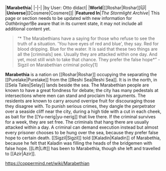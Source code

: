 |**Marabethia**|
|-|-|
|by User: Otto didact|
|**World**|[[Roshar\|Roshar]]🐱︎|
|**Universe**|[[Cosmere\|Cosmere]]|
|**Featured In**|*The Stormlight Archive*|
This page or section needs to be updated with new information for *Oathbringer*!Be aware that in its current state, it may not include all additional content yet.

>“* The Marabethians have a saying for those who refuse to see the truth of a situation. 'You have eyes of red and blue', they say. Red for blood dripping. Blue for the water. It is said that these two things are all the [criminals] see. Usually they are attacked within one day. And yet, most still wish to take that chance. They prefer the false hope*”
\- Sigzil on Marabethian criminal policy[1]


**Marabethia** is a nation on [[Roshar\|Roshar]] occupying the  separating the [[Purelake\|Purelake]] from the [[Reshi Sea\|Reshi Sea]]. It is in the north, in [[Sela Tales\|Selay]] lands beside the sea.
The Marabethian people are known to have a great fondness for debate; the city has many pedestals at intersections where men can stand and proclaim his arguments. The residents are known to carry around overripe fruit for discouraging those they disagree with.
To punish serious crimes, they dangle the perpetrator over a seaside cliff near the city, during a high tide with a cut in each cheek, as bait for the [[Yu-nerig\|yu-nerig]] that live there. If the criminal survives for a week, they are set free. The criminals that hang there are usually attacked within a day. A criminal can demand execution instead but almost every prisoner chooses to be hung over the sea, because they prefer false hope to certain death.
[[Sigzil\|Sigzil]] told [[Kaladin\|Kaladin]] of Marabethia, because he felt that Kaladin was filling the heads of the bridgemen with false hope.
[[Lift\|Lift]] has been to Marabethia, though she left and travelled to [[Azir\|Azir]].



https://coppermind.net/wiki/Marabethian